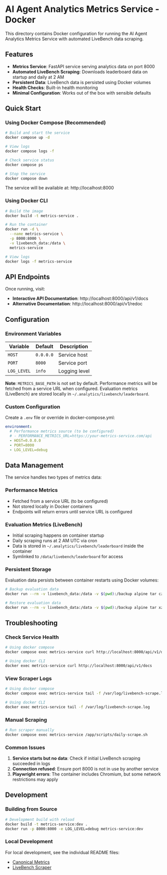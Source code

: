 # AI Agent Analytics Metrics Service - Docker

This directory contains Docker configuration for running the AI Agent Analytics Metrics Service with automated LiveBench data scraping.

## Features

- **Metrics Service**: FastAPI service serving analytics data on port 8000
- **Automated LiveBench Scraping**: Downloads leaderboard data on startup and daily at 2 AM
- **Persistent Data**: LiveBench data is persisted using Docker volumes
- **Health Checks**: Built-in health monitoring
- **Minimal Configuration**: Works out of the box with sensible defaults

## Quick Start

### Using Docker Compose (Recommended)

```bash
# Build and start the service
docker compose up -d

# View logs
docker compose logs -f

# Check service status
docker compose ps

# Stop the service
docker compose down
```

The service will be available at: http://localhost:8000

### Using Docker CLI

```bash
# Build the image
docker build -t metrics-service .

# Run the container
docker run -d \
  --name metrics-service \
  -p 8000:8000 \
  -v livebench_data:/data \
  metrics-service

# View logs
docker logs -f metrics-service
```

## API Endpoints

Once running, visit:
- **Interactive API Documentation**: http://localhost:8000/api/v1/docs
- **Alternative Documentation**: http://localhost:8000/api/v1/redoc

## Configuration

### Environment Variables

| Variable | Default | Description |
|----------|---------|-------------|
| `HOST` | `0.0.0.0` | Service host |
| `PORT` | `8000` | Service port |
| `LOG_LEVEL` | `info` | Logging level |

**Note**: `METRICS_BASE_PATH` is not set by default. Performance metrics will be fetched from a service URL when configured. Evaluation metrics (LiveBench) are stored locally in `~/.analytics/livebench/leaderboard`.

### Custom Configuration

Create a `.env` file or override in docker-compose.yml:

```yaml
environment:
  # Performance metrics source (to be configured)
  # - PERFORMANCE_METRICS_URL=https://your-metrics-service.com/api
  - HOST=0.0.0.0
  - PORT=8000
  - LOG_LEVEL=debug
```

## Data Management

The service handles two types of metrics data:

### Performance Metrics
- Fetched from a service URL (to be configured)
- Not stored locally in Docker containers
- Endpoints will return errors until service URL is configured

### Evaluation Metrics (LiveBench)
- Initial scraping happens on container startup
- Daily scraping runs at 2 AM UTC via cron
- Data is stored in `~/.analytics/livebench/leaderboard` inside the container
- Symlinked to `/data/livebench/leaderboard` for access

### Persistent Storage

Evaluation data persists between container restarts using Docker volumes:

```bash
# Backup evaluation data
docker run --rm -v livebench_data:/data -v $(pwd):/backup alpine tar czf /backup/livebench-backup.tar.gz -C /data .

# Restore evaluation data
docker run --rm -v livebench_data:/data -v $(pwd):/backup alpine tar xzf /backup/livebench-backup.tar.gz -C /data
```

## Troubleshooting

### Check Service Health

```bash
# Using docker compose
docker compose exec metrics-service curl http://localhost:8000/api/v1/docs

# Using docker CLI
docker exec metrics-service curl http://localhost:8000/api/v1/docs
```

### View Scraper Logs

```bash
# Using docker compose
docker compose exec metrics-service tail -f /var/log/livebench-scrape.log

# Using docker CLI  
docker exec metrics-service tail -f /var/log/livebench-scrape.log
```

### Manual Scraping

```bash
# Run scraper manually
docker compose exec metrics-service /app/scripts/daily-scrape.sh
```

### Common Issues

1. **Service starts but no data**: Check if initial LiveBench scraping succeeded in logs
2. **Connection refused**: Ensure port 8000 is not in use by another service
3. **Playwright errors**: The container includes Chromium, but some network restrictions may apply

## Development

### Building from Source

```bash
# Development build with reload
docker build -t metrics-service:dev .
docker run -p 8000:8000 -e LOG_LEVEL=debug metrics-service:dev
```

### Local Development

For local development, see the individual README files:
- [Canonical Metrics](canonical_metrics/README.md)
- [LiveBench Scraper](integrations/livebench/scrape_livebench_scores/README.md)